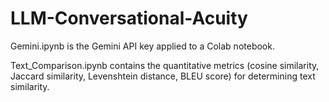 # LLM-Conversational-Acuity

Gemini.ipynb is the Gemini API key applied to a Colab notebook.

Text_Comparison.ipynb contains the quantitative metrics (cosine similarity, Jaccard similarity, Levenshtein distance, BLEU score) for determining text similarity.
